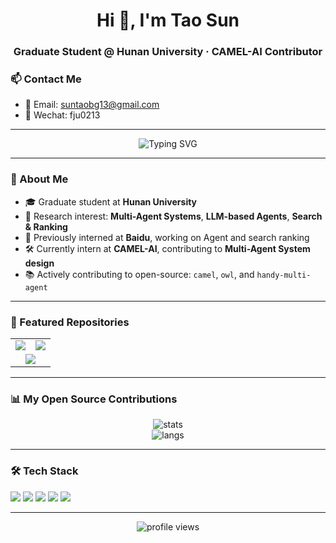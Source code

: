 <h1 align="center">Hi 👋, I'm Tao Sun</h1>
<h3 align="center">Graduate Student @ Hunan University · CAMEL-AI Contributor</h3>

### 📫 Contact Me

- 📧 Email: suntaobg13@gmail.com 
- 🤝 Wechat: fju0213

---

<p align="center">
  <img src="https://readme-typing-svg.demolab.com?font=Fira+Code&weight=500&size=22&pause=1000&center=true&vCenter=true&width=600&lines=Welcome+to+my+GitHub!;Agent+%7C+Multi-Agent+Systems+%7C+LLMs;Exploring+Intelligent+Systems+Every+Day..." alt="Typing SVG" />
</p>

---

### 🚀 About Me

- 🎓 Graduate student at **Hunan University**
- 🧠 Research interest: **Multi-Agent Systems**, **LLM-based Agents**, **Search & Ranking**
- 🏢 Previously interned at **Baidu**, working on Agent and search ranking
- 🛠️ Currently intern at **CAMEL-AI**, contributing to **Multi-Agent System design**
- 📚 Actively contributing to open-source: `camel`, `owl`, and `handy-multi-agent`

---

### 🧩 Featured Repositories

<table>
  <tr>
    <td><a href="https://github.com/camel-ai/camel"><img src="https://github-readme-stats.vercel.app/api/pin/?username=camel-ai&repo=camel&theme=tokyonight" /></a></td>
    <td><a href="https://github.com/camel-ai/owl"><img src="https://github-readme-stats.vercel.app/api/pin/?username=camel-ai&repo=owl&theme=tokyonight" /></a></td>
  </tr>
  <tr>
    <td colspan="2" align="center"><a href="https://github.com/datawhalechina/handy-multi-agent"><img src="https://github-readme-stats.vercel.app/api/pin/?username=datawhalechina&repo=camel-agent-tutorial&theme=tokyonight" /></a></td>
  </tr>
</table>

---

### 📊 My Open Source Contributions

<p align="center">
  <img src="https://github-readme-stats.vercel.app/api?username=fengju0213&show_icons=true&theme=tokyonight" alt="stats"/>
  <br/>
  <img src="https://github-readme-stats.vercel.app/api/top-langs/?username=fengju0213&layout=compact&theme=tokyonight" alt="langs"/>
</p>

---

### 🛠️ Tech Stack

<p align="left">
  <img src="https://img.shields.io/badge/Python-3776AB?style=flat&logo=python&logoColor=white"/>
  <img src="https://img.shields.io/badge/PyTorch-EE4C2C?style=flat&logo=pytorch&logoColor=white"/>
  <img src="https://img.shields.io/badge/LangChain-000000?style=flat&logo=semantic-release&logoColor=white"/>
  <img src="https://img.shields.io/badge/LLM-Orchestration-blue?style=flat"/>
  <img src="https://img.shields.io/badge/Agents-Systems-green?style=flat"/>
</p>

---


<p align="center">
  <img src="https://komarev.com/ghpvc/?username=TaoSun&label=Profile%20Views&color=0e75b6&style=flat" alt="profile views" />
</p>
